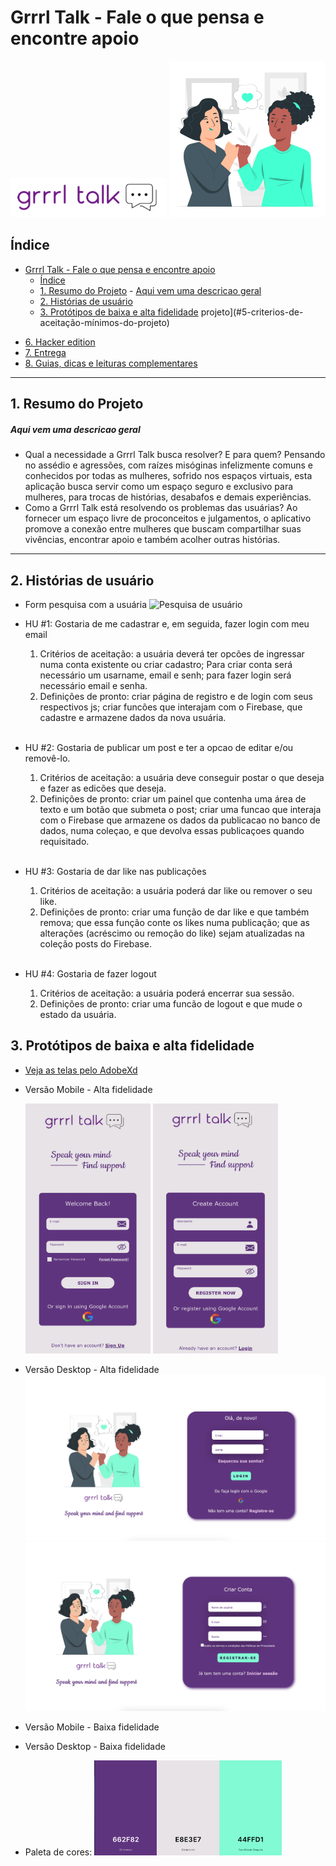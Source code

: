 # Grrrl Talk - Fale o que pensa e encontre apoio

<img alt="img-girl-power" src="imagens/../src/imagens/logo.png" width="250px">
<img alt="img-girl-power" src="imagens/../src/imagens/pinky-promise.svg" width="250px">

## Índice

- [Grrrl Talk - Fale o que pensa e encontre apoio](#grrrl-talk---fale-o-que-pensa-e-encontre-apoio)
  - [Índice](#índice)
  - [1. Resumo do Projeto](#1-resumo-do-projeto)
        - [Aqui vem uma descricao geral](#aqui-vem-uma-descricao-geral)
  - [2. Histórias de usuário](#2-histórias-de-usuário)
  - [3. Protótipos de baixa e alta fidelidade](#3-protótipos-de-baixa-e-alta-fidelidade)
  projeto](#5-criterios-de-aceitação-mínimos-do-projeto)
* [6. Hacker edition](#6-hacker-edition)
* [7. Entrega](#7-entrega)
* [8. Guias, dicas e leituras
  complementares](#8-guias-dicas-e-leituras-complementares)

***

## 1. Resumo do Projeto

##### Aqui vem uma descricao geral

* Qual a necessidade a Grrrl Talk busca resolver? E para quem?
  Pensando no assédio e agressões, com raízes misóginas infelizmente comuns e conhecidos por todas as mulheres, sofrido nos espaços virtuais, esta aplicação busca servir como um espaço seguro e exclusivo para mulheres, para trocas de histórias, desabafos e demais experiências. 
  <br>
* Como a Grrrl Talk está resolvendo os problemas das usuárias?
  Ao fornecer um espaço livre de proconceitos e julgamentos, o aplicativo promove a conexão entre mulheres que buscam compartilhar suas vivências, encontrar apoio e também acolher outras histórias.

---

## 2. Histórias de usuário

* Form pesquisa com a usuária
  ![Pesquisa de usuário](https://media.giphy.com/media/QeVGgNieuCIGkjLNtU/giphy.gif)

* HU #1: Gostaria de me cadastrar e, em seguida, fazer login com meu email 
  <br>
   1. Critérios de aceitação: a usuária deverá ter opcões de ingressar numa conta existente ou criar cadastro; Para criar conta será necessário um usarname, email e senh; para fazer login será necessário email e senha.
   2. Definições de pronto: criar página de registro e de login com seus respectivos js; criar funcões que interajam com o Firebase, que cadastre e armazene dados da nova usuária. 
  <br>
  
* HU #2: Gostaria de publicar um post e ter a opcao de editar e/ou removê-lo.
  <br>
  1. Critérios de aceitação: a usuária deve conseguir postar o que deseja e fazer as edicões que deseja.
  2. Definições de pronto: criar um painel que contenha uma área de texto e um botão que submeta o post; criar uma funcao que interaja com o Firebase que armazene os dados da publicacao no banco de dados, numa coleçao, e que devolva essas publicaçoes quando requisitado.
  <br>
* HU #3: Gostaria de dar like nas publicações
  <br>
  1. Critérios de aceitação: a usuária poderá dar like ou remover o seu like.
  2. Definições de pronto: criar uma função de dar like e que também remova; que essa função conte os likes numa publicação; que as alterações (acréscimo ou remoção do like) sejam atualizadas na coleção posts do Firebase.
  <br>
* HU #4: Gostaria de fazer logout 
  <br>
  1. Critérios de aceitação: a usuária poderá encerrar sua sessão.
  2. Definições de pronto: criar uma funcão de logout e que mude o estado da usuária.

## 3. Protótipos de baixa e alta fidelidade
- <a href="https://example.com">Veja as telas pelo AdobeXd </a>
  
* Versão Mobile - Alta fidelidade

  <img alt="prot-alta-fidel" src="imagens/../src/imagens/prot-alta2.png" width="200px" height="400px">
  <img alt="prot-alta-fidel" src="imagens/../src/imagens/prot-alta1.png" width="200px" height="400px">

* Versão Desktop - Alta fidelidade
  <img alt="prot-alta-fidel" src="imagens/../src/imagens/versao-desktop.png" width="500px">
  <img alt="prot-alta-fidel" src="imagens/../src/imagens/versao-desktop2.png" width="500px">
* Versão Mobile - Baixa fidelidade
* Versão Desktop - Baixa fidelidade
* Paleta de cores:
   <img alt="prot-alta-fidel" src="imagens/../src/imagens/paleta-de-cores.png" width="300px">
